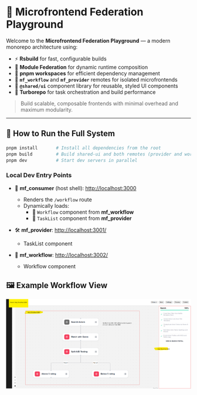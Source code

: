 # 🧩 Microfrontend Federation Playground

Welcome to the **Microfrontend Federation Playground** — a modern monorepo architecture using:

- ⚡ **Rsbuild** for fast, configurable builds
- 🎯 **Module Federation** for dynamic runtime composition
- 🧱 **pnpm workspaces** for efficient dependency management
- 🧩 **`mf_workflow`** and **`mf_provider`** remotes for isolated microfrontends
- 🧱 **`@shared/ui`** component library for reusable, styled UI components
- 🔧 **Turborepo** for task orchestration and build performance

> Build scalable, composable frontends with minimal overhead and maximum modularity.

---

## 🚀 How to Run the Full System

```bash
pnpm install       # Install all dependencies from the root
pnpm build         # Build shared-ui and both remotes (provider and workflow)
pnpm dev           # Start dev servers in parallel
```

### Local Dev Entry Points

- 🧩 **mf_consumer** (host shell): [http://localhost:3000](http://localhost:3000)
  - Renders the `/workflow` route
  - Dynamically loads:
    - 🔹 `Workflow` component from **mf_workflow**
    - 🔹 `TaskList` component from **mf_provider**

- 🛠 **mf_provider**: [http://localhost:3001/](http://localhost:3001/)
  - TaskList component

- 🧠 **mf_workflow**: [http://localhost:3002/](http://localhost:3002/)
  - Workflow component


## 🖼️ Example Workflow View

![Example of Workflow UI](./sample.png)